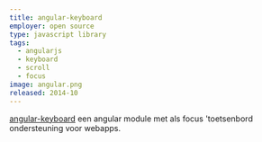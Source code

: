 ```yaml
---
title: angular-keyboard
employer: open source
type: javascript library
tags:
  - angularjs
  - keyboard
  - scroll
  - focus
image: angular.png
released: 2014-10
---
```


[angular-keyboard](https://github.com/bfanger/angular-keyboard) een angular module met als focus 'toetsenbord ondersteuning voor webapps.
